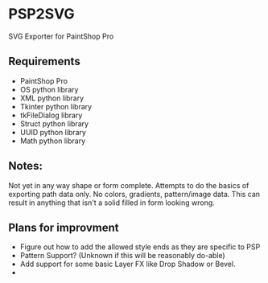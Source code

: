 # PSP2SVG
SVG Exporter for PaintShop Pro

## Requirements
* PaintShop Pro
* OS python library
* XML python library
* Tkinter python library
* tkFileDialog library
* Struct python library
* UUID python library
* Math python library

## Notes:
Not yet in any way shape or form complete.  Attempts to do the basics of exporting path data only.  No colors, gradients, pattern/image data.  This can result in anything that isn't a solid filled in form looking wrong.

## Plans for improvment
* Figure out how to add the allowed style ends as they are specific to PSP
* Pattern Support? (Unknown if this will be reasonably do-able)
* Add support for some basic Layer FX like Drop Shadow or Bevel.
* 

